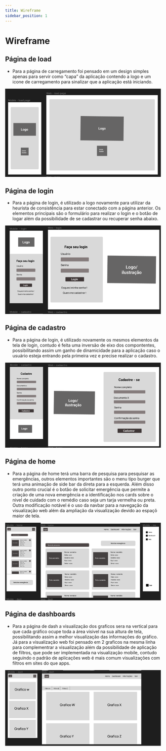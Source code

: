 ```yaml
---
title: Wireframe
sidebar_position: 1
---
```


# Wireframe

## Página de load 

- Para a página de carregamento foi pensado em um design simples apenas para servir como “capa” da aplicação contendo a logo e um icone de carregamento para sinalizar que a aplicação está iniciando.

![load Page](../../../static/img/sprint-1/loadPage.png)

## Página de login
- Para a página de login, é utilizado a logo novamente para utilizar da heurista de consistência para estar conectado com a página anterior. Os elementos principais são o formulário para realizar o login e o botão de logar além da possibilidade de se cadastrar ou recuperar senha abaixo.

![Login Page](../../../static/img/sprint-1/loginPage.png)

## Página de cadastro
- Para a página de login, é utilizado novamente os mesmos elementos da tela de login, contudo é feita uma inversão de eixo dos compontentes, possibilitando assim um ganho de dinamicidade para a aplicação caso o usuário esteja entrando pela primeira vez e precise realizar o cadastro. 

![Sign Page](../../../static/img/sprint-1/signPage.png)

## Página de home
- Para a página de home terá uma barra de pesquisa para pesquisar as emergências, outros elementos importantes são o menu tipo burger que terá uma animação de side bar da direta para a esquerda. Além disso outro ponto crucial é o botão de solicitar emergência que permite a criação de uma nova emergência e a identificação nos cards sobre o nivel de cuidado com o remédio caso seja um tarja vermelha ou preta. Outra modificação notável é o uso da navbar para a navegação da visualização web além da ampliação da visualização devido ao espaçõ maior de tela. 

![Home Page](../../../static/img/sprint-1/homePage.png)

## Página de dashboards 
- Para a página de dash a visualização dos graficos sera na vertical para que cada gráfico ocupe toda a área visivel na sua altura de tela, possibilitando assim a melhor visualização das informações do gráfico. Já para a visualização web foi pensado em 2 graficos na mesma linha para complementrar a visualização além da possibilidade de aplicação de filtros, que pode ser implementada na visualização mobile, contudo  seguindo o padrão de aplicações web é mais comum visualizações com filtros em sites do que apps. 

![Dash Page](../../../static/img/sprint-1/graficoPage.png)